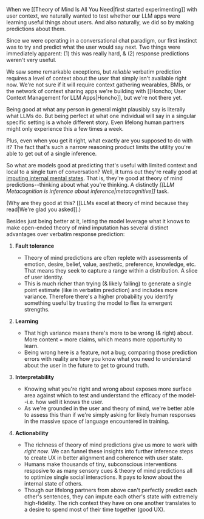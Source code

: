 When we [[Theory of Mind Is All You Need|first started experimenting]] with user context, we naturally wanted to test whether our LLM apps were learning useful things about users. And also naturally, we did so by making predictions about them.

Since we were operating in a conversational chat paradigm, our first instinct was to try and predict what the user would say next. Two things were immediately apparent: (1) this was really hard, & (2) response predictions weren't very useful. 

We saw some remarkable exceptions, but *reliable* verbatim prediction requires a level of context about the user that simply isn't available right now. We're not sure if it will require context gathering wearables, BMIs, or the network of context sharing apps we're building with [[Honcho; User Context Management for LLM Apps|Honcho]], but we're not there yet. 

Being good at what any person in general might plausibly say is literally what LLMs do. But being perfect at what one individual will say in a singular specific setting is a whole different story. Even lifelong human partners might only experience this a few times a week.

Plus, even when you get it right, what exactly are you supposed to do with it? The fact that's such a narrow reasoning product limits the utility you're able to get out of a single inference. 

So what are models good at predicting that's useful with limited context and local to a single turn of conversation? Well, it turns out they're really good at [imputing internal mental states](https://arxiv.org/abs/2302.02083). That is, they're good at theory of mind predictions--thinking about what you're thinking. A distinctly *[[LLM Metacognition is inference about inference|metacognitive]]* task.

(Why are they good at this? [[LLMs excel at theory of mind because they read|We're glad you asked]].)

Besides just being better at it, letting the model leverage what it knows to make open-ended theory of mind imputation has several distinct advantages over verbatim response prediction:

1. **Fault tolerance**
	- Theory of mind predictions are often replete with assessments of emotion, desire, belief, value, aesthetic, preference, knowledge, etc. That means they seek to capture a range within a distribution. A slice of user identity.
	- This is much richer than trying (& likely failing) to generate a single point estimate (like in verbatim prediction) and includes more variance. Therefore there's a higher probability you identify something useful by trusting the model to flex its emergent strengths.  

2. **Learning**
	- That high variance means there's more to be wrong (& right) about. More content = more claims, which means more opportunity to learn. 
	- Being wrong here is a feature, not a bug; comparing those prediction errors with reality are how you know what you need to understand about the user in the future to get to ground truth.  

3. **Interpretability** 
	- Knowing what you're right and wrong about exposes more surface area against which to test and understand the efficacy of the model--i.e. how well it knows the user.
	- As we're grounded in the user and theory of mind, we're better able to assess this than if we're simply asking for likely human responses in the massive space of language encountered in training.  

4. **Actionability**
	- The richness of theory of mind predictions give us more to work with *right now*. We can funnel these insights into further inference steps to create UX in better alignment and coherence with user state.
	- Humans make thousands of tiny, subconscious interventions resposive to as many sensory cues & theory of mind predictions all to optimize single social interactions. It pays to know about the internal state of others.
	- Though our lifelong partners from above can't perfectly predict each other's sentences, they can impute each other's state with extremely high-fidelity. The rich context they have on one another translates to a desire to spend most of their time together (good UX).  



